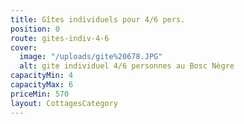 ```yaml
---
title: Gîtes individuels pour 4/6 pers.
position: 0
route: gites-indiv-4-6
cover:
  image: "/uploads/gite%20678.JPG"
  alt: gite individuel 4/6 personnes au Bosc Nègre
capacityMin: 4
capacityMax: 6
priceMin: 570
layout: CottagesCategory
---
```


